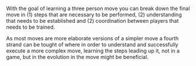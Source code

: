 With the goal of learning a three person move you can break down the final move in (1) steps that are necessary to be performed, (2) understanding that needs to be established and (2) coordination between players that needs to be trained.

As most moves are more elaborate versions of a simpler move a fourth strand can be tought of where in order to understand and successfully execute a more complex move, learning the steps leading up it, not in a game, but in the evolution in the move might be beneficial.